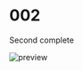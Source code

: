 # 002
Second complete

![preview](https://cdn.discordapp.com/attachments/415608520440807445/794724245028077639/fullpage.png)
